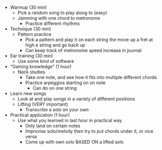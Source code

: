 * Warmup (30 min)
	* Pick a random song to play along to (easy)
	* Jamming with one chord to metronome
		- Practice different rhythms
* Technique (30 min)
	 - Pattern practice
		- Pick a pattern and play it on each string the move up a fret at high e string and go back up
		- Can keep track of metronome speed increase in journal
* Ear training (30 min)
	- Use some kind of software
* "Gaining knowledge" (1 hour)
	* Neck studies
		* Take one note, and see how it fits into multiple different chords
		* Practice arpeggios starting on on note
			* Can do on one string
* Learn new songs
	* Look at and play songs in a variety of different positions
	* Lifting (VERY important)
		* Transcribe a solo on your own
* Practical application (1 hour)
	* Use what you learned in last hour in practical way
		* Only land on certain notes
		* Improvise solo/melody then try to put chords under it, or vice versa
		* Come up with own solo BASED ON a lifted solo